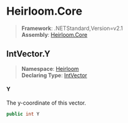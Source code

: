 # Heirloom.Core

> **Framework**: .NETStandard,Version=v2.1  
> **Assembly**: [Heirloom.Core][0]  

## IntVector.Y

> **Namespace**: [Heirloom][0]  
> **Declaring Type**: [IntVector][1]  

#### Y

The y-coordinate of this vector.

```cs
public int Y
```

[0]: ../../../Heirloom.Core.md
[1]: ../IntVector.md

